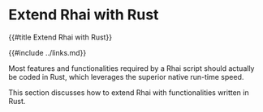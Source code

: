Extend Rhai with Rust
====================

{{#title Extend Rhai with Rust}}

{{#include ../links.md}}

Most features and functionalities required by a Rhai script should actually be coded in Rust,
which leverages the superior native run-time speed.

This section discusses how to extend Rhai with functionalities written in Rust.
